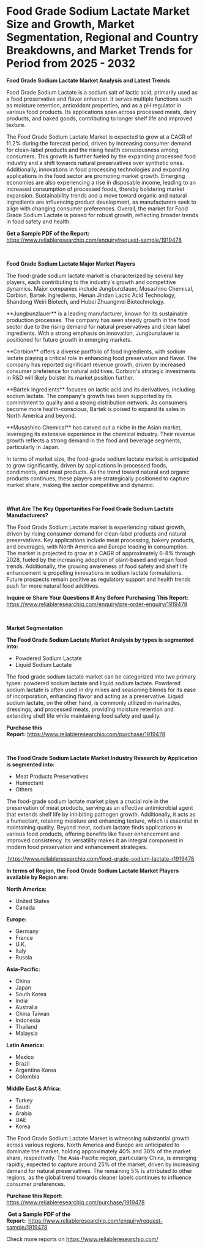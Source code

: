 <p><h1>Food Grade Sodium Lactate Market Size and Growth, Market Segmentation, Regional and Country Breakdowns, and Market Trends for Period from 2025 -  2032</h1></p><p><strong>Food Grade Sodium Lactate Market Analysis and Latest Trends</strong></p>
<p><p>Food Grade Sodium Lactate is a sodium salt of lactic acid, primarily used as a food preservative and flavor enhancer. It serves multiple functions such as moisture retention, antioxidant properties, and as a pH regulator in various food products. Its applications span across processed meats, dairy products, and baked goods, contributing to longer shelf life and improved texture.</p><p>The Food Grade Sodium Lactate Market is expected to grow at a CAGR of 11.2% during the forecast period, driven by increasing consumer demand for clean-label products and the rising health consciousness among consumers. This growth is further fueled by the expanding processed food industry and a shift towards natural preservatives over synthetic ones. Additionally, innovations in food processing technologies and expanding applications in the food sector are promoting market growth. Emerging economies are also experiencing a rise in disposable income, leading to an increased consumption of processed foods, thereby bolstering market expansion. Sustainability trends and a move toward organic and natural ingredients are influencing product development, as manufacturers seek to align with changing consumer preferences. Overall, the market for Food Grade Sodium Lactate is poised for robust growth, reflecting broader trends in food safety and health.</p></p>
<p><strong>Get a Sample PDF of the Report:&nbsp;</strong> <a href="https://www.reliableresearchiq.com/enquiry/request-sample/1919478?utm_campaign=3505&utm_medium=2&utm_source=Github&utm_content=ia&utm_term=03042025&utm_id=food-grade-sodium-lactate">https://www.reliableresearchiq.com/enquiry/request-sample/1919478</a></p>
<p>&nbsp;</p>
<p><strong>Food Grade Sodium Lactate Major Market Players</strong></p>
<p><p>The food-grade sodium lactate market is characterized by several key players, each contributing to the industry's growth and competitive dynamics. Major companies include Jungbunzlauer, Musashino Chemical, Corbion, Bartek Ingredients, Henan Jindan Lactic Acid Technology, Shandong Weiri Biotech, and Hubei Zhuangmei Biotechnology.</p><p>**Jungbunzlauer** is a leading manufacturer, known for its sustainable production processes. The company has seen steady growth in the food sector due to the rising demand for natural preservatives and clean label ingredients. With a strong emphasis on innovation, Jungbunzlauer is positioned for future growth in emerging markets.</p><p>**Corbion** offers a diverse portfolio of food ingredients, with sodium lactate playing a critical role in enhancing food preservation and flavor. The company has reported significant revenue growth, driven by increased consumer preference for natural additives. Corbion's strategic investments in R&D will likely bolster its market position further.</p><p>**Bartek Ingredients** focuses on lactic acid and its derivatives, including sodium lactate. The company's growth has been supported by its commitment to quality and a strong distribution network. As consumers become more health-conscious, Bartek is poised to expand its sales in North America and beyond.</p><p>**Musashino Chemical** has carved out a niche in the Asian market, leveraging its extensive experience in the chemical industry. Their revenue growth reflects a strong demand in the food and beverage segments, particularly in Japan.</p><p>In terms of market size, the food-grade sodium lactate market is anticipated to grow significantly, driven by applications in processed foods, condiments, and meat products. As the trend toward natural and organic products continues, these players are strategically positioned to capture market share, making the sector competitive and dynamic.</p></p>
<p>&nbsp;</p>
<p><strong>What Are The Key Opportunities For Food Grade Sodium Lactate Manufacturers?</strong></p>
<p><p>The Food Grade Sodium Lactate market is experiencing robust growth, driven by rising consumer demand for clean-label products and natural preservatives. Key applications include meat processing, bakery products, and beverages, with North America and Europe leading in consumption. The market is projected to grow at a CAGR of approximately 6-8% through 2028, fueled by the increasing adoption of plant-based and vegan food trends. Additionally, the growing awareness of food safety and shelf life enhancement is propelling innovations in sodium lactate formulations. Future prospects remain positive as regulatory support and health trends push for more natural food additives.</p></p>
<p><strong>Inquire or Share Your Questions If Any Before Purchasing This Report:</strong> <a href="https://www.reliableresearchiq.com/enquiry/pre-order-enquiry/1919478?utm_campaign=3505&utm_medium=2&utm_source=Github&utm_content=ia&utm_term=03042025&utm_id=food-grade-sodium-lactate">https://www.reliableresearchiq.com/enquiry/pre-order-enquiry/1919478</a></p>
<p>&nbsp;</p>
<p><strong>Market Segmentation</strong></p>
<p><strong>The Food Grade Sodium Lactate Market Analysis by types is segmented into:</strong></p>
<p><ul><li>Powdered Sodium Lactate</li><li>Liquid Sodium Lactate</li></ul></p>
<p><p>The food grade sodium lactate market can be categorized into two primary types: powdered sodium lactate and liquid sodium lactate. Powdered sodium lactate is often used in dry mixes and seasoning blends for its ease of incorporation, enhancing flavor and acting as a preservative. Liquid sodium lactate, on the other hand, is commonly utilized in marinades, dressings, and processed meats, providing moisture retention and extending shelf life while maintaining food safety and quality.</p></p>
<p><strong>Purchase this Report:&nbsp;</strong><a href="https://www.reliableresearchiq.com/purchase/1919478?utm_campaign=3505&utm_medium=2&utm_source=Github&utm_content=ia&utm_term=03042025&utm_id=food-grade-sodium-lactate">https://www.reliableresearchiq.com/purchase/1919478</a></p>
<p>&nbsp;</p>
<p><strong>The Food Grade Sodium Lactate Market Industry Research by Application is segmented into:</strong></p>
<p><ul><li>Meat Products Preservatives</li><li>Humectant</li><li>Others</li></ul></p>
<p><p>The food-grade sodium lactate market plays a crucial role in the preservation of meat products, serving as an effective antimicrobial agent that extends shelf life by inhibiting pathogen growth. Additionally, it acts as a humectant, retaining moisture and enhancing texture, which is essential in maintaining quality. Beyond meat, sodium lactate finds applications in various food products, offering benefits like flavor enhancement and improved consistency. Its versatility makes it an integral component in modern food preservation and enhancement strategies.</p></p>
<p><a href="https://www.reliableresearchiq.com/food-grade-sodium-lactate-r1919478?utm_campaign=3505&utm_medium=2&utm_source=Github&utm_content=ia&utm_term=03042025&utm_id=food-grade-sodium-lactate">&nbsp;https://www.reliableresearchiq.com/food-grade-sodium-lactate-r1919478</a></p>
<p><strong>In terms of Region, the Food Grade Sodium Lactate Market Players available by Region are:</strong></p>
<p>
    <p> <strong> North America: </strong>
        <ul>
            <li>United States</li>
            <li>Canada</li>
        </ul>
        </p> 
    <p> <strong> Europe: </strong>
        <ul>
            <li>Germany</li>
            <li>France</li>
            <li>U.K.</li>
            <li>Italy</li>
            <li>Russia</li>
        </ul>
        </p> 
    <p> <strong> Asia-Pacific: </strong>
        <ul>
            <li>China</li>
            <li>Japan</li>
            <li>South Korea</li>
            <li>India</li>
            <li>Australia</li>
            <li>China Taiwan</li>
            <li>Indonesia</li>
            <li>Thailand</li>
            <li>Malaysia</li>
        </ul>
        </p> 
    <p> <strong> Latin America: </strong>
        <ul>
            <li>Mexico</li>
            <li>Brazil</li>
            <li>Argentina Korea</li>
            <li>Colombia</li>
        </ul>
        </p> 
    <p> <strong> Middle East & Africa: </strong>
        <ul>
            <li>Turkey</li>
            <li>Saudi</li>
            <li>Arabia</li>
            <li>UAE</li>
            <li>Korea</li>
        </ul>
    </p>
    </p>
<p><p>The Food Grade Sodium Lactate Market is witnessing substantial growth across various regions. North America and Europe are anticipated to dominate the market, holding approximately 40% and 30% of the market share, respectively. The Asia-Pacific region, particularly China, is emerging rapidly, expected to capture around 25% of the market, driven by increasing demand for natural preservatives. The remaining 5% is attributed to other regions, as the global trend towards cleaner labels continues to influence consumer preferences.</p></p>
<p><strong>Purchase this Report: </strong><a href="https://www.reliableresearchiq.com/purchase/1919478?utm_campaign=3505&utm_medium=2&utm_source=Github&utm_content=ia&utm_term=03042025&utm_id=food-grade-sodium-lactate">https://www.reliableresearchiq.com/purchase/1919478</a></p>
<p>&nbsp;<strong>Get a Sample PDF of the Report:&nbsp;&nbsp;</strong><a href="https://www.reliableresearchiq.com/enquiry/request-sample/1919478?utm_campaign=3505&utm_medium=2&utm_source=Github&utm_content=ia&utm_term=03042025&utm_id=food-grade-sodium-lactate">https://www.reliableresearchiq.com/enquiry/request-sample/1919478</a></p>
<p><strong></strong></p>
<p>Check more reports on <a href="https://www.reliableresearchiq.com/?utm_campaign=3505&utm_medium=2&utm_source=Github&utm_content=ia&utm_term=03042025&utm_id=food-grade-sodium-lactate">https://www.reliableresearchiq.com/</a></p>